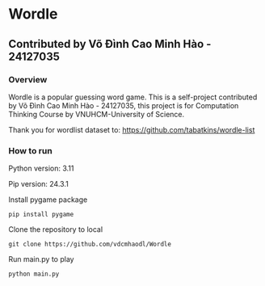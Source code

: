 # Wordle
## Contributed by Võ Đình Cao Minh Hào - 24127035
### Overview
Wordle is a popular guessing word game. This is a self-project contributed by Võ Đình Cao Minh Hào - 24127035, this project is for Computation Thinking Course by VNUHCM-University of Science.

Thank you for wordlist dataset to: https://github.com/tabatkins/wordle-list

### How to run

Python version: 3.11

Pip version: 24.3.1

Install pygame package
```
pip install pygame
```

Clone the repository to local
```
git clone https://github.com/vdcmhaodl/Wordle
```

Run main.py to play
```
python main.py
```
